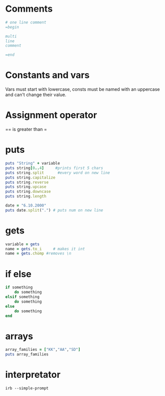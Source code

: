 # Comments
```` ruby
# one line comment
=begin

multi
line
comment

=end
````
# Constants and vars
Vars must start with lowercase, consts must be named with an uppercase and can't change their value.

# Assignment operator
== is greater than =
# puts 

```` ruby 
puts "String" + variable
puts string[0..4]     #prints first 5 chars
puts string.split      #every word on new line
puts string.capitalize
puts string.reverse
puts string.upcase
puts string.downcase
puts string.length
````

````ruby
date = "6.10.2000"
puts date.split(".") # puts num on new line
````
# gets

```` ruby 
variable = gets
name = gets.to_i     # makes it int
name = gets.chomp #removes \n

````

# if else 
```` ruby 
if something
	do something
elsif something
	do something
else 
	do something
end
````

# arrays
```` ruby 
array_families = ["KK","AA","SD"]
puts array_families
````
# interpretator 
	irb --simple-prompt
